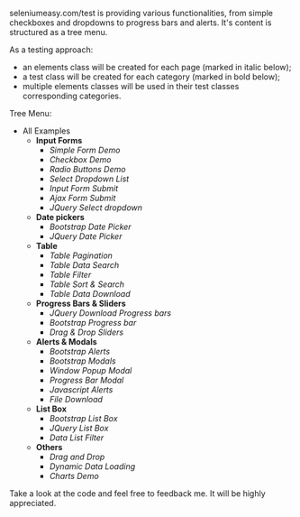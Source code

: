 seleniumeasy.com/test is providing various functionalities, from simple checkboxes and dropdowns to progress bars and alerts. It's content is structured as a tree menu.

As a testing approach:
* an elements class will be created for each page (marked in italic below);
* a test class will be created for each category (marked in bold below);
* multiple elements classes will be used in their test classes corresponding categories.

 Tree Menu:
* All Examples
	* **Input Forms**
		* *Simple Form Demo*
		* *Checkbox Demo*
		* *Radio Buttons Demo*
		* *Select Dropdown List*
		* *Input Form Submit*
		* *Ajax Form Submit*
		* *JQuery Select dropdown*
	*	**Date pickers**
		*	*Bootstrap Date Picker*
		*	*JQuery Date Picker*
	*	**Table**
		*	*Table Pagination*
		*	*Table Data Search*
		*	*Table Filter*
		*	*Table Sort & Search*
		*	*Table Data Download*
	*	**Progress Bars & Sliders**
		*	*JQuery Download Progress bars*
		*	*Bootstrap Progress bar*
		*	*Drag & Drop Sliders*
	*	**Alerts & Modals**
		*	*Bootstrap Alerts*
		*	*Bootstrap Modals*
		*	*Window Popup Modal*
		*	*Progress Bar Modal*
		*	*Javascript Alerts*
		*	*File Download*
	*	**List Box**
		*	*Bootstrap List Box*
		*	*JQuery List Box*
		*	*Data List Filter*
	*	**Others**
		*	*Drag and Drop*
		*	*Dynamic Data Loading*
		*	*Charts Demo*


Take a look at the code and feel free to feedback me. It will be highly appreciated. 
